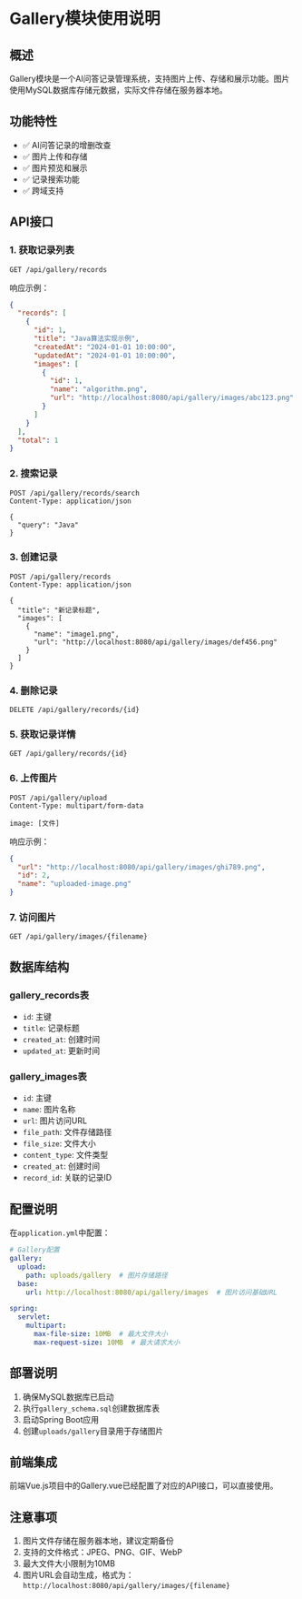# Gallery模块使用说明

## 概述

Gallery模块是一个AI问答记录管理系统，支持图片上传、存储和展示功能。图片使用MySQL数据库存储元数据，实际文件存储在服务器本地。

## 功能特性

- ✅ AI问答记录的增删改查
- ✅ 图片上传和存储
- ✅ 图片预览和展示
- ✅ 记录搜索功能
- ✅ 跨域支持

## API接口

### 1. 获取记录列表
```
GET /api/gallery/records
```

响应示例：
```json
{
  "records": [
    {
      "id": 1,
      "title": "Java算法实现示例",
      "createdAt": "2024-01-01 10:00:00",
      "updatedAt": "2024-01-01 10:00:00",
      "images": [
        {
          "id": 1,
          "name": "algorithm.png",
          "url": "http://localhost:8080/api/gallery/images/abc123.png"
        }
      ]
    }
  ],
  "total": 1
}
```

### 2. 搜索记录
```
POST /api/gallery/records/search
Content-Type: application/json

{
  "query": "Java"
}
```

### 3. 创建记录
```
POST /api/gallery/records
Content-Type: application/json

{
  "title": "新记录标题",
  "images": [
    {
      "name": "image1.png",
      "url": "http://localhost:8080/api/gallery/images/def456.png"
    }
  ]
}
```

### 4. 删除记录
```
DELETE /api/gallery/records/{id}
```

### 5. 获取记录详情
```
GET /api/gallery/records/{id}
```

### 6. 上传图片
```
POST /api/gallery/upload
Content-Type: multipart/form-data

image: [文件]
```

响应示例：
```json
{
  "url": "http://localhost:8080/api/gallery/images/ghi789.png",
  "id": 2,
  "name": "uploaded-image.png"
}
```

### 7. 访问图片
```
GET /api/gallery/images/{filename}
```

## 数据库结构

### gallery_records表
- `id`: 主键
- `title`: 记录标题
- `created_at`: 创建时间
- `updated_at`: 更新时间

### gallery_images表
- `id`: 主键
- `name`: 图片名称
- `url`: 图片访问URL
- `file_path`: 文件存储路径
- `file_size`: 文件大小
- `content_type`: 文件类型
- `created_at`: 创建时间
- `record_id`: 关联的记录ID

## 配置说明

在`application.yml`中配置：

```yaml
# Gallery配置
gallery:
  upload:
    path: uploads/gallery  # 图片存储路径
  base:
    url: http://localhost:8080/api/gallery/images  # 图片访问基础URL

spring:
  servlet:
    multipart:
      max-file-size: 10MB  # 最大文件大小
      max-request-size: 10MB  # 最大请求大小
```

## 部署说明

1. 确保MySQL数据库已启动
2. 执行`gallery_schema.sql`创建数据库表
3. 启动Spring Boot应用
4. 创建`uploads/gallery`目录用于存储图片

## 前端集成

前端Vue.js项目中的Gallery.vue已经配置了对应的API接口，可以直接使用。

## 注意事项

1. 图片文件存储在服务器本地，建议定期备份
2. 支持的文件格式：JPEG、PNG、GIF、WebP
3. 最大文件大小限制为10MB
4. 图片URL会自动生成，格式为：`http://localhost:8080/api/gallery/images/{filename}` 